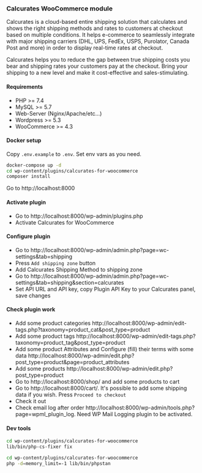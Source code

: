 ### Calcurates WooCommerce module

Calcurates is a cloud-based entire shipping solution that calculates and shows the right shipping methods and rates to customers at checkout based on multiple conditions. It helps e-commerce to seamlessly integrate with major shipping carriers (DHL, UPS, FedEx, USPS, Purolator, Canada Post and more) in order to display real-time rates at checkout.

Calcurates helps you to reduce the gap between true shipping costs you bear and shipping rates your customers pay at the checkout. Bring your shipping to a new level and make it cost-effective and sales-stimulating.


#### Requirements
- PHP >= 7.4
- MySQL >= 5.7
- Web-Server (Nginx/Apache/etc...)
- Wordpress >= 5.3
- WooCommerce >= 4.3

#### Docker setup
Copy `.env.example` to `.env`. Set env vars as you need.

```bash
docker-compose up -d
cd wp-content/plugins/calcurates-for-woocommerce
composer install
```
Go to http://localhost:8000

#### Activate plugin
- Go to http://localhost:8000/wp-admin/plugins.php
- Activate Calcurates for WooCommerce

#### Configure plugin
- Go to http://localhost:8000/wp-admin/admin.php?page=wc-settings&tab=shipping
- Press `Add shipping zone` button
- Add Calcurates Shipping Method to shipping zone
- Go to http://localhost:8000/wp-admin/admin.php?page=wc-settings&tab=shipping&section=calcurates
- Set API URL and API key, copy Plugin API Key to your Calcurates panel, save changes

#### Check plugin work
- Add some product categories http://localhost:8000/wp-admin/edit-tags.php?taxonomy=product_cat&post_type=product
- Add some product tags http://localhost:8000/wp-admin/edit-tags.php?taxonomy=product_tag&post_type=product
- Add some product Attributes and Configure (fill) their terms with some data http://localhost:8000/wp-admin/edit.php?post_type=product&page=product_attributes
- Add some products http://localhost:8000/wp-admin/edit.php?post_type=product
- Go to http://localhost:8000/shop/ and add some products to cart
- Go to http://localhost:8000/cart/. It's possible to add some shipping data if you wish. Press `Proceed to checkout`
- Check it out
- Check email log after order http://localhost:8000/wp-admin/tools.php?page=wpml_plugin_log. Need WP Mail Logging plugin to be activated.

#### Dev tools
```bash
cd wp-content/plugins/calcurates-for-woocommerce
lib/bin/php-cs-fixer fix
```
```bash
cd wp-content/plugins/calcurates-for-woocommerce
php -d=memory_limit=-1 lib/bin/phpstan
```
